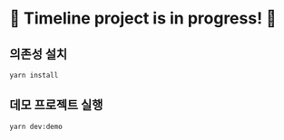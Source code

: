 # 🚧 Timeline project is in progress! 🚧

## 의존성 설치
```shell
yarn install
```

## 데모 프로젝트 실행
```shell
yarn dev:demo
```
